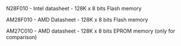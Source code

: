

N28F010 - Intel datasheet - 128K x 8 bits Flash memory

AM28F010 - AMD Datasheet - 128K x 8 bits Flash memory

AM27C010 - AMD datasheet - 128K x 8 bits EPROM memory (only for comparison)
